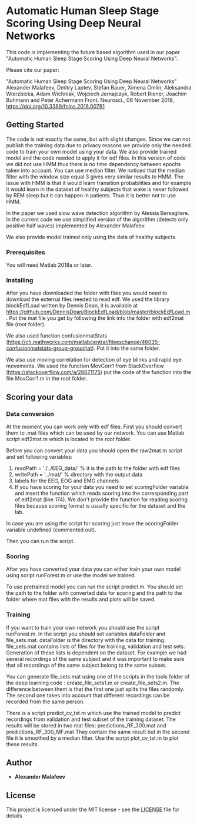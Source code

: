 # Automatic Human Sleep Stage Scoring Using Deep Neural Networks

This code is implementing the future based algorithm used in our paper "Automatic Human Sleep Stage Scoring Using Deep Neural Networks".

Please cite our paper:

"Automatic Human Sleep Stage Scoring Using Deep Neural Networks"
Alexander Malafeev, Dmitry Laptev, Stefan Bauer, Ximena Omlin, Aleksandra Wierzbicka, Adam Wichniak, Wojciech Jernajczyk, Robert Riener, Joachim Buhmann and Peter Achermann
Front. Neurosci., 06 November 2018, https://doi.org/10.3389/fnins.2018.00781

## Getting Started

 The code is not exactly the same, but with slight changes.
Since we can not publish the training data due to privacy reasons we provide only the needed code to train your own model using your data. We also provide trained model and the code needed to apply it for edf files.
In this version of code we did not use HMM thus there is no time dependency between epochs taken into account.
You can use median filter. We noticed that the median filter with the window size equal 3 gives very similar results to HMM. The issue with HMM is that it would learn transition probabilities and for example it would learn in the dataset of healthy subjects that wake is never followed by REM sleep but it can happen in patients. Thus it is better not to use HMM. 

In the paper we used slow wave detection algorithm by Alessia Bersagliere. In the current code we use simplified version of the algorithm (detects only positive half waves) implemented by Alexander Malafeev.

We also provide model trained only using the data of healthy subjects.  

### Prerequisites

You will need Matlab 2018a or later.



### Installing

After you have downloaded the folder with files you would need to download the external files needed to read edf. We used the library blockEdfLoad written by Dennis Dean, it is available at https://github.com/DennisDean/BlockEdfLoad/blob/master/blockEdfLoad.m. Put the mat file you get by following the link into the folder with edf2mat file (root folder).

We also used function confusionmatStats (https://ch.mathworks.com/matlabcentral/fileexchange/46035-confusionmatstats-group-grouphat). Put it into the same folder.

We also use moving correlation for detection of eye blinks and rapid eye movements. We used the function MovCorr1 from StackOverflow (https://stackoverflow.com/a/28671175) put the code of the function into the file 
MovCorr1.m in the root folder.

## Scoring your data


### Data conversion

At the moment you can work only with edf files. First you should convert them to .mat files which can be used by our network. You can use Matlab script edf2mat.m which is located in the root folder.

Before you can convert your data you should open the raw2mat.m  script and set
following variables:
1) readPath = './../EEG_data/' % it is the path to the folder with edf files
2) writePath = '../mat/' % directory with the output data
3) labels for the EEG, EOG and EMG channels
4) If you have scoring for your data you need to set scoringFolder variable and
insert the function which reads scoring into the corresponding part of edf2mat (line 174). We don't provide the function for reading scoring files because scoring format is usually specific for the dataset and the lab. 

In case you are using the script for scoring just leave the scoringFolder variable undefined (commented out).

Then you can run the script.

### Scoring

After you have converted your data you can either train your own model using script runForest.m
or use the model we trained.

To use pretrained model you can run the script predict.m. You should set the path to the folder with converted data
for scoring and the path to the folder where mat files with the results and plots will be saved.

### Training 

If you want to train your own network you should use the script runForest.m. 
In the script you should set variables dataFolder and file_sets.mat.
dataFolder is the directory with the data for training. 
file_sets.mat contains lists of files for the training, validation and test sets. Generation of these lists is dependent on the dataset. For example we had several recordings of the same subject and it was important to make sure that all recordings of the same subject belong to the same subset.

You can generate file_sets.mat using one of the scripts in the tools folder of the deep learning code : create_file_sets1.m or create_file_sets2.m. The difference between them is that the first one just splits the files randomly. The second one takes into account that different recordings can be recorded from the same person.

There is a script predict_cv_tst.m which use the trained model to predict recordings from validation and test subset of the training dataset. The results will be stored in two mat files: predictions_RF_300.mat and predictions_RF_300_MF.mat
They contain the same result but in the second file it is smoothed by a median filter. Use the script plot_cv_tst.m to plot these  results.


## Author

* **Alexander Malafeev** 

## License

This project is licensed under the MIT license - see the [LICENSE](LICENSE) file for details


